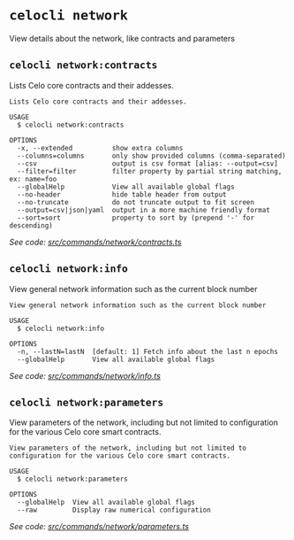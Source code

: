 # `celocli network`

View details about the network, like contracts and parameters

## `celocli network:contracts`

Lists Celo core contracts and their addesses.

```
Lists Celo core contracts and their addesses.

USAGE
  $ celocli network:contracts

OPTIONS
  -x, --extended          show extra columns
  --columns=columns       only show provided columns (comma-separated)
  --csv                   output is csv format [alias: --output=csv]
  --filter=filter         filter property by partial string matching, ex: name=foo
  --globalHelp            View all available global flags
  --no-header             hide table header from output
  --no-truncate           do not truncate output to fit screen
  --output=csv|json|yaml  output in a more machine friendly format
  --sort=sort             property to sort by (prepend '-' for descending)
```

_See code: [src/commands/network/contracts.ts](https://github.com/celo-org/celo-monorepo/tree/master/packages/cli/src/commands/network/contracts.ts)_

## `celocli network:info`

View general network information such as the current block number

```
View general network information such as the current block number

USAGE
  $ celocli network:info

OPTIONS
  -n, --lastN=lastN  [default: 1] Fetch info about the last n epochs
  --globalHelp       View all available global flags
```

_See code: [src/commands/network/info.ts](https://github.com/celo-org/celo-monorepo/tree/master/packages/cli/src/commands/network/info.ts)_

## `celocli network:parameters`

View parameters of the network, including but not limited to configuration for the various Celo core smart contracts.

```
View parameters of the network, including but not limited to configuration for the various Celo core smart contracts.

USAGE
  $ celocli network:parameters

OPTIONS
  --globalHelp  View all available global flags
  --raw         Display raw numerical configuration
```

_See code: [src/commands/network/parameters.ts](https://github.com/celo-org/celo-monorepo/tree/master/packages/cli/src/commands/network/parameters.ts)_

